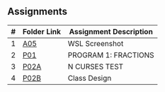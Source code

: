 ## Assignments

|  #  | Folder Link | Assignment Description |
| :-: | ----------- | ---------------------- |
|  1  | [A05](./A05)      | WSL Screenshot          |
|  2  | [P01](./P01)      | PROGRAM 1: FRACTIONS        |
|  3  | [P02A](./A05)      | N CURSES TEST        |
|  4  | [P02B](./A05)      | Class Design         |
